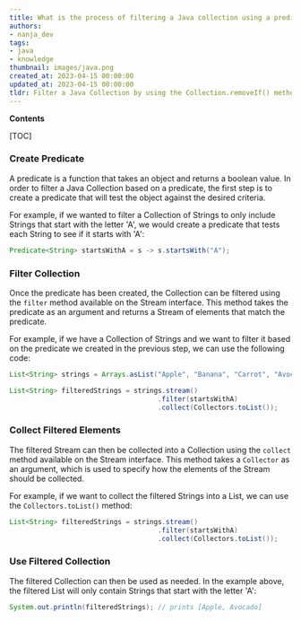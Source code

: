 ```yaml
---
title: What is the process of filtering a Java collection using a predicate?
authors:
- nanja_dev
tags:
- java
- knowledge
thumbnail: images/java.png
created_at: 2023-04-15 00:00:00
updated_at: 2023-04-15 00:00:00
tldr: Filter a Java Collection by using the Collection.removeIf() method, passing in a Predicate to specify the conditions of the elements to be removed.
---
```


**Contents**

[TOC]

### Create Predicate
A predicate is a function that takes an object and returns a boolean value. In order to filter a Java Collection based on a predicate, the first step is to create a predicate that will test the object against the desired criteria. 

For example, if we wanted to filter a Collection of Strings to only include Strings that start with the letter 'A', we would create a predicate that tests each String to see if it starts with 'A':

```java
Predicate<String> startsWithA = s -> s.startsWith("A");
```

### Filter Collection
Once the predicate has been created, the Collection can be filtered using the `filter` method available on the Stream interface. This method takes the predicate as an argument and returns a Stream of elements that match the predicate.

For example, if we have a Collection of Strings and we want to filter it based on the predicate we created in the previous step, we can use the following code:

```java
List<String> strings = Arrays.asList("Apple", "Banana", "Carrot", "Avocado");

List<String> filteredStrings = strings.stream()
                                     .filter(startsWithA)
                                     .collect(Collectors.toList());
```

### Collect Filtered Elements
The filtered Stream can then be collected into a Collection using the `collect` method available on the Stream interface. This method takes a `Collector` as an argument, which is used to specify how the elements of the Stream should be collected.

For example, if we want to collect the filtered Strings into a List, we can use the `Collectors.toList()` method:

```java
List<String> filteredStrings = strings.stream()
                                     .filter(startsWithA)
                                     .collect(Collectors.toList());
```

### Use Filtered Collection
The filtered Collection can then be used as needed. In the example above, the filtered List will only contain Strings that start with the letter 'A':

```java
System.out.println(filteredStrings); // prints [Apple, Avocado]
```
